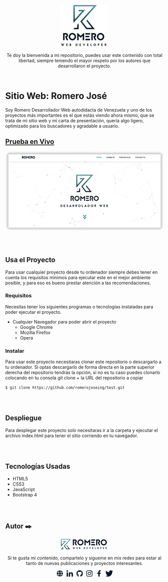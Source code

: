 <p align="center"><img src="https://github.com/romerojoseing/archivos/blob/master/img/logov.png?raw=true" width="150"></p>

<p align="center">
Te doy la bienvenida a mi repositorio, puedes usar este contenido con total libertad, siempre teniendo el mayor respeto por los autores que desarrollaron el proyecto.
</p>

<br>

# Sitio Web: Romero José

Soy Romero Desarrollador Web autodidacta de Venezuela y uno de los proyectos más importantes es el que estás viendo ahora mismo, que se trata de mi sitio web y mi carta de presentación, quería algo ligero, optimizado para los buscadores y agradable a usuario.

## [Prueba en Vivo](https://romerojose.com/) 
![Thumbnail](https://github.com/romerojoseing/archivos/blob/master/img/romero.png?raw=true)

<br><br>

## Usa el Proyecto

Para usar cualquier proyecto desde tu ordenador siempre debes tener en cuenta los requisitos mínimos para ejecutar este en el mejor ambiente posible, y para eso es bueno prestar atención a las recomendaciones.

### Requisitos

Necesitas tener los siguientes programas o tecnologías instaladas para poder ejecutar el proyecto.

- Cualquier Navegador para poder abrir el proyecto
  - Google Chrome
  - Mozilla Firefox
  - Opera


### Instalar

Para usar este proyecto necesitaras clonar este repositorio o descargarlo a tu ordenador. Si optas descargarlo de forma directa en la parte superior derecha del repositorio tendrás la opción, si no es tu caso puedes clonarlo colocando en tu consola git clone + la URL del repositorio a copiar

```
$ git clone https://github.com/romerojoseing/test.git
```

<br><br>

## Despliegue

Para desplegar este proyecto solo necesitaras ir a la carpeta y ejecutar el archivo index.html para tener el sitio corriendo en tu navegador.

<br><br>

## Tecnologías Usadas

- HTML5
- CSS3
- JavaScript
- Bootstrap 4

<br><br>

## Autor ✒️

<p align="center"><img src="https://github.com/romerojoseing/archivos/blob/master/img/logoh.png?raw=true" width="150"></p>

<p align="center">
  Si te gusta mi contenido, compartelo y sigueme en mis redes para estar al tanto de nuevas publicaciones y proyectos interesantes.
</p>

<p align="center">
  <a target="_blank" href="https://romerojose.com/"><img src="https://github.com/romerojoseing/archivos/blob/master/img/web.png?raw=true" height="20"></a>  
  <a target="_blank" href="https://www.linkedin.com/in/romerojoseing/"><img src="https://github.com/romerojoseing/archivos/blob/master/img/linkedin.png?raw=true" height="20"></a> 
  <a target="_blank" href="https://github.com/romerojoseing"><img src="https://github.com/romerojoseing/archivos/blob/master/img/github.png?raw=true" height="20"></a> 
  <a target="_blank" href="https://www.instagram.com/romerojoseing/"><img src="https://github.com/romerojoseing/archivos/blob/master/img/instagram.png?raw=true" height="20"></a>
  <a target="_blank" href="https://www.facebook.com/romerojoseing"><img src="https://github.com/romerojoseing/archivos/blob/master/img/facebook.png?raw=true" height="20"></a> 
  <a target="_blank" href="https://twitter.com/romerojoseing"><img src="https://github.com/romerojoseing/archivos/blob/master/img/twitter.png?raw=true" height="20"></a>
</p>